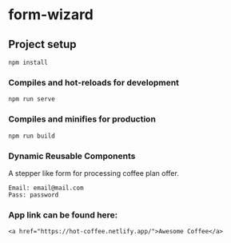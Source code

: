# form-wizard

## Project setup
```
npm install
```

### Compiles and hot-reloads for development
```
npm run serve
```

### Compiles and minifies for production
```
npm run build
```

### Dynamic Reusable Components
A stepper like form for processing coffee plan offer.
```
Email: email@mail.com
Pass: password
```

### App link can be found here:
```
<a href="https://hot-coffee.netlify.app/">Awesome Coffee</a>
```

